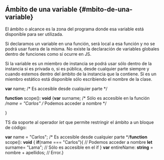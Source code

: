 ## Ámbito de una variable {#mbito-de-una-variable}

El ámbito o alcance es la zona del programa donde esa variable está disponible para ser utilizada.

Si declaramos un variable en una función, será local a esa función y no se podrá usar fuera de la misma. No existe la declaración de variables globales dentro de funciones como sí ocurre en JS.

Si la variable es un miembro de instancia se podrá usar sólo dentro de la instancia si es privada o, si es pública, desde cualquier parte siempre y cuando estemos dentro del ámbito de la instancia que la contiene. Si es un miembro estático está disponible sólo escribiendo el nombre de la clase.

**var** name; /* Es accesible desde cualquier parte */

**function** scope(): **void** {**var** surname; /* Sólo es accesible en la función */name = "Carlos" /* Podemos acceder a nombre */

}

TS da soporte al operador _let_ que permite restringir el ámbito a un bloque de código:

**var** name = "Carlos"; /* Es accesible desde cualquier parte */**function** scope(): **void** { **if**(name === "Carlos"){ // Podemos acceder a nombre **let** surname= "Lama"; // Sólo es accesible en el if } **var** entireName: **string** = nombre + apellidos; // Error.}